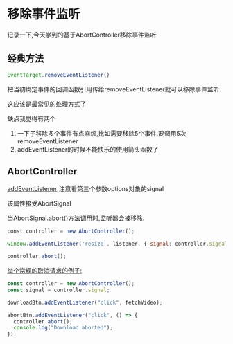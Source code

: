 # 移除事件监听

记录一下,今天学到的基于AbortController移除事件监听

## 经典方法

```js
EventTarget.removeEventListener()
```

把当初绑定事件的回调函数引用传给removeEventListener就可以移除事件监听.

这应该是最常见的处理方式了

缺点我觉得有两个

1. 一下子移除多个事件有点麻烦,比如需要移除5个事件,要调用5次removeEventListener
2. addEventListener的时候不能快乐的使用箭头函数了

## AbortController

[addEventListener](https://developer.mozilla.org/zh-CN/docs/Web/API/EventTarget/addEventListener) 注意看第三个参数options对象的signal

该属性接受AbortSignal

当AbortSignal.abort()方法调用时,监听器会被移除.

```js
const controller = new AbortController();

window.addEventListener('resize', listener, { signal: controller.signal });

controller.abort();
```



[举个常规的取消请求的例子:](https://developer.mozilla.org/zh-CN/docs/Web/API/AbortController/signal)

```js
const controller = new AbortController();
const signal = controller.signal;

downloadBtn.addEventListener("click", fetchVideo);

abortBtn.addEventListener("click", () => {
  controller.abort();
  console.log("Download aborted");
});
```





